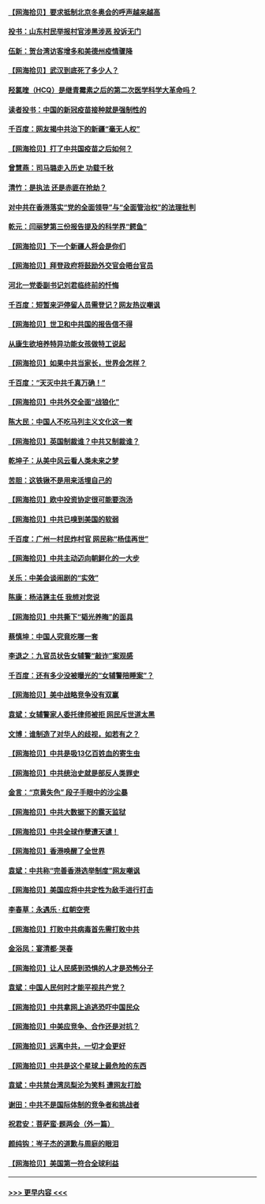 #### [【网海拾贝】要求抵制北京冬奥会的呼声越来越高](../pages/nsc993/n12868962.md?t=04110752) 
#### [投书：山东村民举报村官涉黑涉恶 投诉无门](../pages/nsc993/n12869726.md?t=04110752) 
#### [伍新：贺台湾访客增多和美德州疫情骤降](../pages/nsc993/n12865651.md?t=04110752) 
#### [【网海拾贝】武汉到底死了多少人？](../pages/nsc993/n12863707.md?t=04110752) 
#### [羟氯喹（HCQ）是继青霉素之后的第二次医学科学大革命吗？](../pages/nsc993/n12638564.md?t=04110752) 
#### [读者投书：中国的新冠疫苗接种就是强制性的](../pages/nsc993/n12859932.md?t=04110752) 
#### [千百度：网友揭中共治下的新疆“毫无人权”](../pages/nsc993/n12858385.md?t=04110752) 
#### [【网海拾贝】打了中共国疫苗之后如何？](../pages/nsc993/n12857866.md?t=04110752) 
#### [曾慧燕：司马璐走入历史 功载千秋](../pages/nsc993/n12856996.md?t=04110752) 
#### [清竹：是执法 还是赤匪在抢劫？](../pages/nsc993/n12856952.md?t=04110752) 
#### [对中共在香港落实“党的全面领导”与“全面管治权”的法理批判](../pages/nsc993/n12856929.md?t=04110752) 
#### [乾元：闫丽梦第三份报告提及的科学界“鳄鱼”](../pages/nsc993/n12855985.md?t=04110752) 
#### [【网海拾贝】下一个新疆人将会是你们](../pages/nsc993/n12855864.md?t=04110752) 
#### [【网海拾贝】拜登政府将鼓励外交官会晤台官员](../pages/nsc993/n12853615.md?t=04110752) 
#### [河北一党委副书记刘君临终前的忏悔](../pages/nsc993/n12849420.md?t=04110752) 
#### [千百度：短暂来沪停留人员需登记？网友热议嘲讽](../pages/nsc993/n12853497.md?t=04110752) 
#### [【网海拾贝】世卫和中共国的报告信不得](../pages/nsc993/n12850902.md?t=04110752) 
#### [从康生欲培养特异功能女孩做特工说起](../pages/nsc993/n12849289.md?t=04110752) 
#### [【网海拾贝】如果中共当家长，世界会怎样？](../pages/nsc993/n12848436.md?t=04110752) 
#### [千百度：“天灭中共千真万确！”](../pages/nsc993/n12845659.md?t=04110752) 
#### [【网海拾贝】中共外交全面“战狼化”](../pages/nsc993/n12845607.md?t=04110752) 
#### [陈大民：中国人不吃马列主义文化这一套](../pages/nsc993/n12842496.md?t=04110752) 
#### [【网海拾贝】英国制裁谁？中共又制裁谁？](../pages/nsc993/n12840909.md?t=04110752) 
#### [乾坤子：从美中风云看人类未来之梦](../pages/nsc993/n12840590.md?t=04110752) 
#### [苦胆：这铁锹不是用来活埋自己的](../pages/nsc993/n12839512.md?t=04110752) 
#### [【网海拾贝】欧中投资协定很可能要泡汤](../pages/nsc993/n12835122.md?t=04110752) 
#### [【网海拾贝】中共已嗅到美国的软弱](../pages/nsc993/n12832411.md?t=04110752) 
#### [千百度：广州一村民炸村官 网民称“杨佳再世”](../pages/nsc993/n12832380.md?t=04110752) 
#### [【网海拾贝】中共主动迈向朝鲜化的一大步](../pages/nsc993/n12829887.md?t=04110752) 
#### [关乐：中美会谈闹剧的“实效”](../pages/nsc993/n12826698.md?t=04110752) 
#### [陈康：杨洁篪主任  我想对您说](../pages/nsc993/n12826609.md?t=04110752) 
#### [【网海拾贝】中共撕下“韬光养晦”的面具](../pages/nsc993/n12826459.md?t=04110752) 
#### [蔡慎坤：中国人究竟吃哪一套](../pages/nsc993/n12826010.md?t=04110752) 
#### [李退之：九官员状告女辅警“敲诈”案观感](../pages/nsc993/n12823984.md?t=04110752) 
#### [千百度：还有多少没被曝光的“女辅警陪睡案”？](../pages/nsc993/n12822136.md?t=04110752) 
#### [【网海拾贝】美中战略竞争没有双赢](../pages/nsc993/n12822105.md?t=04110752) 
#### [袁斌：女辅警家人委托律师被拒 网民斥世道太黑](../pages/nsc993/n12822004.md?t=04110752) 
#### [文博：谁制造了对华人的歧视，如若有之？](../pages/nsc993/n12821635.md?t=04110752) 
#### [【网海拾贝】中共是吸13亿百姓血的寄生虫](../pages/nsc993/n12819191.md?t=04110752) 
#### [【网海拾贝】中共统治史就是部反人类罪史](../pages/nsc993/n12816738.md?t=04110752) 
#### [金言：“京黄失色” 段子手眼中的沙尘暴](../pages/nsc993/n12815700.md?t=04110752) 
#### [【网海拾贝】中共大数据下的露天监狱](../pages/nsc993/n12811075.md?t=04110752) 
#### [【网海拾贝】中共全球作孽遭天谴！](../pages/nsc993/n12810258.md?t=04110752) 
#### [【网海拾贝】香港唤醒了全世界](../pages/nsc993/n12809100.md?t=04110752) 
#### [袁斌：中共称“完善香港选举制度”网友嘲讽](../pages/nsc993/n12808994.md?t=04110752) 
#### [【网海拾贝】美国应将中共定性为敌手进行打击](../pages/nsc993/n12806870.md?t=04110752) 
#### [李春草：永遇乐 · 红朝空壳](../pages/nsc993/n12805365.md?t=04110752) 
#### [【网海拾贝】打败中共病毒首先需打败中共](../pages/nsc993/n12803930.md?t=04110752) 
#### [金浴凤：宴清都‧哭春](../pages/nsc993/n12801601.md?t=04110752) 
#### [【网海拾贝】让人民感到恐惧的人才是恐怖分子](../pages/nsc993/n12799347.md?t=04110752) 
#### [袁斌：中国人民何时才能平视共产党？](../pages/nsc993/n12799306.md?t=04110752) 
#### [【网海拾贝】中共拿网上追逃恐吓中国民众](../pages/nsc993/n12796905.md?t=04110752) 
#### [【网海拾贝】中美应竞争、合作还是对抗？](../pages/nsc993/n12794675.md?t=04110752) 
#### [【网海拾贝】远离中共，一切才会更好](../pages/nsc993/n12793572.md?t=04110752) 
#### [【网海拾贝】中共是这个星球上最危险的东西](../pages/nsc993/n12791400.md?t=04110752) 
#### [袁斌：中共禁台湾凤梨沦为笑料 遭网友打脸](../pages/nsc993/n12791335.md?t=04110752) 
#### [谢田：中共不是国际体制的竞争者和挑战者](../pages/nsc993/n12791212.md?t=04110752) 
#### [祝君安：菩萨蛮·题两会（外一篇）](../pages/nsc993/n12786801.md?t=04110752) 
#### [颜纯钩：岑子杰的道歉与周庭的眼泪](../pages/nsc993/n12786775.md?t=04110752) 
#### [【网海拾贝】美国第一符合全球利益](../pages/nsc993/n12786666.md?t=04110752) 

----
#### [ >>> 更早内容 <<< ](../indexes/nsc993-earlier.md)
